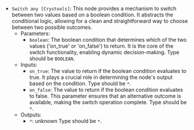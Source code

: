 - `Switch any [Crystools]`: This node provides a mechanism to switch between two values based on a boolean condition. It abstracts the conditional logic, allowing for a clean and straightforward way to choose between two possible outcomes.
    - Parameters:
        - `boolean`: The boolean condition that determines which of the two values ('on_true' or 'on_false') to return. It is the core of the switch functionality, enabling dynamic decision-making. Type should be `BOOLEAN`.
    - Inputs:
        - `on_true`: The value to return if the boolean condition evaluates to true. It plays a crucial role in determining the node's output based on the condition. Type should be `*`.
        - `on_false`: The value to return if the boolean condition evaluates to false. This parameter ensures that an alternative outcome is available, making the switch operation complete. Type should be `*`.
    - Outputs:
        - `*`: unknown Type should be `*`.
